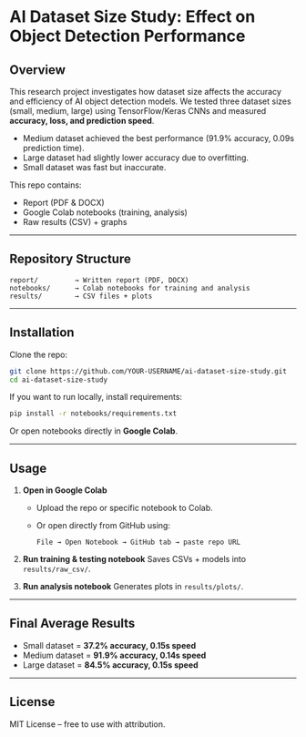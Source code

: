 # AI Dataset Size Study: Effect on Object Detection Performance

## Overview

This research project investigates how dataset size affects the accuracy and efficiency of AI object detection models.
We tested three dataset sizes (small, medium, large) using TensorFlow/Keras CNNs and measured **accuracy, loss, and prediction speed**.

* Medium dataset achieved the best performance (91.9% accuracy, 0.09s prediction time).
* Large dataset had slightly lower accuracy due to overfitting.
* Small dataset was fast but inaccurate.

This repo contains:

* Report (PDF & DOCX)
* Google Colab notebooks (training, analysis)
* Raw results (CSV) + graphs

---

## Repository Structure

```
report/         → Written report (PDF, DOCX)
notebooks/      → Colab notebooks for training and analysis
results/        → CSV files + plots
```

---

## Installation

Clone the repo:

```bash
git clone https://github.com/YOUR-USERNAME/ai-dataset-size-study.git
cd ai-dataset-size-study
```

If you want to run locally, install requirements:

```bash
pip install -r notebooks/requirements.txt
```

Or open notebooks directly in **Google Colab**.

---

## Usage

1. **Open in Google Colab**

   * Upload the repo or specific notebook to Colab.
   * Or open directly from GitHub using:

     ```
     File → Open Notebook → GitHub tab → paste repo URL
     ```

2. **Run training & testing notebook**
   Saves CSVs + models into `results/raw_csv/`.

3. **Run analysis notebook**
   Generates plots in `results/plots/`.

---

## Final Average Results

* Small dataset = **37.2% accuracy, 0.15s speed**
* Medium dataset = **91.9% accuracy, 0.14s speed**
* Large dataset = **84.5% accuracy, 0.15s speed**

---

## License

MIT License – free to use with attribution.
